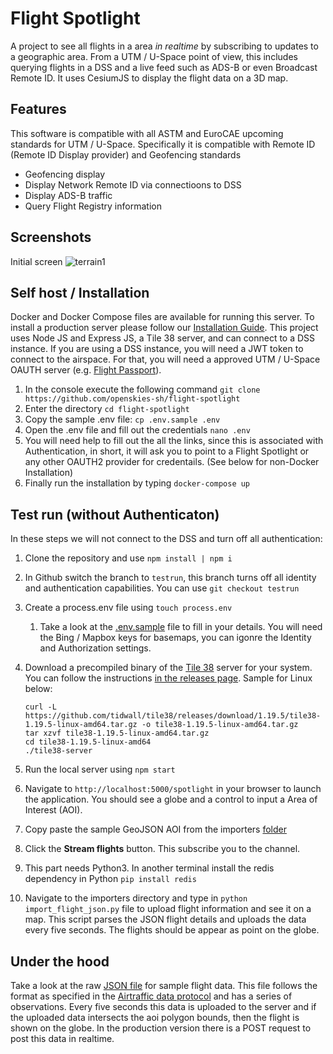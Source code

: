 # Flight Spotlight

A project to see all flights in a area _in realtime_ by subscribing to updates to a geographic area. From a UTM / U-Space point of view, this includes querying flights in a DSS and a live feed such as ADS-B or even Broadcast Remote ID. It uses CesiumJS to display the flight data on a 3D map.

## Features

This software is compatible with all ASTM and EuroCAE upcoming standards for UTM / U-Space. Specifically it is compatible with Remote ID (Remote ID Display provider) and Geofencing standards

- Geofencing display
- Display Network Remote ID via connectioons to DSS
- Display ADS-B traffic
- Query Flight Registry information

## Screenshots

Initial screen
![terrain1](https://i.imgur.com/hQ3LmFk.jpg)
## Self host / Installation

Docker and Docker Compose files are available for running this server. To install a production server please follow our [Installation Guide](https://github.com/openskies-sh/flight-spotlight/blob/master/documents/installation-instructions.md). 
This project uses Node JS and Express JS, a Tile 38 server, and can connect to a DSS instance. If you are using a DSS instance, you will need a JWT token to connect to the airspace. For that, you will need a approved UTM / U-Space OAUTH server (e.g. [Flight Passport](https://www.github.com/openskies-sh/flight_passport)).

1. In the console execute the following command `git clone https://github.com/openskies-sh/flight-spotlight` 
2. Enter the directory `cd flight-spotlight`
3. Copy the sample .env file: `cp .env.sample .env`
4. Open the .env file and fill out the credentials `nano .env`
5. You will need help to fill out the all the links, since this is associated with Authentication, in short, it will ask you to point to a Flight Spotlight or any other OAUTH2 provider for credentails. (See below for non-Docker Installation)
6. Finally run the installation by typing `docker-compose up`

## Test run (without Authenticaton)

In these steps we will not connect to the DSS and turn off all authentication:

   1. Clone the repository and use `npm install | npm i`
   2. In Github switch the branch to `testrun`, this branch turns off all identity and authentication capabilities. You can use `git checkout testrun`
   3. Create a process.env file using `touch process.env`
      1. Take a look at the [.env.sample](https://github.com/openskies-sh/flight-spotlight/blob/master/.env.sample) file to fill in your details. You will need the Bing / Mapbox keys for basemaps, you can igonre the Identity and Authorization settings. 
   4. Download a precompiled binary of the [Tile 38](https://www.tile38.com) server for your system. You can follow the instructions [in the releases page](https://github.com/tidwall/tile38/releases). Sample for Linux below:

      ```shell
      curl -L  https://github.com/tidwall/tile38/releases/download/1.19.5/tile38-1.19.5-linux-amd64.tar.gz -o tile38-1.19.5-linux-amd64.tar.gz
      tar xzvf tile38-1.19.5-linux-amd64.tar.gz
      cd tile38-1.19.5-linux-amd64
      ./tile38-server
      ```

   5. Run the local server using `npm start`
   6. Navigate to `http://localhost:5000/spotlight` in your browser to launch the application. You should see a globe and a control to input a Area of Interest (AOI).
   7. Copy paste the sample GeoJSON AOI from the importers [folder](https://raw.githubusercontent.com/openskies-sh/flight-spotlight/master/importers/geojson/aoi.geojson)
   8. Click the __Stream flights__ button. This subscribe you to the channel.
   9. This part needs Python3. In another terminal install the redis dependency in Python `pip install redis`
   10. Navigate to the importers directory and type in `python import_flight_json.py` file to upload flight information and see it on a map. This script parses the JSON flight details and uploads the data every five seconds. The flights should be appear as point on the globe.

## Under the hood

Take a look at the raw [JSON file](https://www.github.com/openskies-sh/flight-spotlight/importers/micro_flight_data.json) for sample flight data. This file follows the format as specified in the [Airtraffic data protocol](https://github.com/openskies-sh/airtraffic-data-protocol-development/blob/master/Airtraffic-Data-Protocol.md) and has a series of observations. Every five seconds this data is uploaded to the server and if the uploaded data intersects the aoi polygon bounds, then the flight is shown on the globe. In the production version there is a POST request to post this data in realtime.
